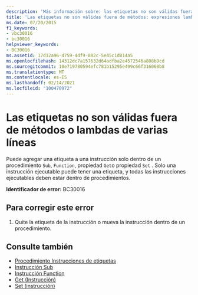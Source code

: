 ```yaml
---
description: 'Más información sobre: las etiquetas no son válidas fuera de métodos o expresiones lambda de varias líneas'
title: 'Las etiquetas no son válidas fuera de métodos: expresiones lambda de varias líneas'
ms.date: 07/20/2015
f1_keywords:
- vbc30016
- bc30016
helpviewer_keywords:
- BC30016
ms.assetid: 17d12a96-d759-4df9-882c-5e45c1d814a5
ms.openlocfilehash: 14312dc7a157632d64adfba2e4572546a808b9cd
ms.sourcegitcommit: 10e719780594efc781b15295e499c66f316068b8
ms.translationtype: MT
ms.contentlocale: es-ES
ms.lasthandoff: 02/14/2021
ms.locfileid: "100470972"
---
```

# <a name="labels-are-not-valid-outside-methodsmultiline-lambdas"></a>Las etiquetas no son válidas fuera de métodos o lambdas de varias líneas

Puede agregar una etiqueta a una instrucción solo dentro de un procedimiento `Sub`, `Function`, propiedad `Get`o propiedad `Set` . Solo una instrucción ejecutable puede tener una etiqueta, y todas las instrucciones ejecutables deben estar dentro de procedimientos.  
  
 **Identificador de error:** BC30016  
  
## <a name="to-correct-this-error"></a>Para corregir este error  
  
1. Quite la etiqueta de la instrucción o mueva la instrucción dentro de un procedimiento.  
  
## <a name="see-also"></a>Consulte también

- [Procedimiento Instrucciones de etiquetas](../programming-guide/program-structure/how-to-label-statements.md)
- [Instrucción Sub](../language-reference/statements/sub-statement.md)
- [Instrucción Function](../language-reference/statements/function-statement.md)
- [Get (Instrucción)](../language-reference/statements/get-statement.md)
- [Set (instrucción)](../language-reference/statements/set-statement.md)
